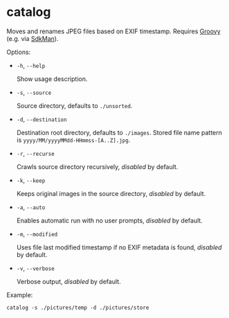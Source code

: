 # catalog

Moves and renames JPEG files based on EXIF timestamp. Requires [Groovy](http://www.groovy-lang.org/) (e.g. via [SdkMan](http://sdkman.io/)).

Options:

* `-h`, `--help`
        
    Show usage description.

* `-s`, `--source`

    Source directory, defaults to `./unsorted`.    

* `-d`, `--destination`
        
    Destination root directory, defaults to `./images`. Stored file name pattern is `yyyy/MM/yyyyMMdd-HHmmss-[A..Z].jpg`.

* `-r`, `--recurse`

    Crawls source directory recursively, _disabled_ by default.

* `-k`, `--keep`

    Keeps original images in the source directory, _disabled_ by default.

* `-a`, `--auto`

    Enables automatic run with no user prompts, _disabled_ by default. 

* `-m`, `--modified`

    Uses file last modified timestamp if no EXIF metadata is found, _disabled_ by default.

* `-v`, `--verbose`
    
    Verbose output, _disabled_ by default.

Example:
```
catalog -s ./pictures/temp -d ./pictures/store
```